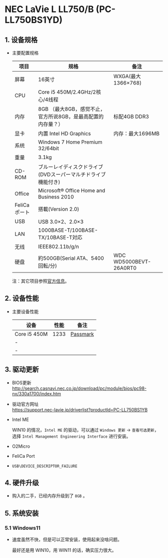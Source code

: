# NEC LaVie L LL750/B (PC-LL750BS1YD)

## 1. 设备规格

- 主要配置规格

  | 项目         | 规格                                                         | 备注                   |
  | ------------ | ------------------------------------------------------------ | ---------------------- |
  | 屏幕         | 16英寸                                                       | WXGA(最大1366×768)     |
  | CPU          | Core i5 450M/2.4GHz/2核心/4线程                              |                        |
  | 内存         | 8GB （最大8GB，感觉不止，官方所说8GB，是最高配置的内存量？） | 标配4GB DDR3           |
  | 显卡         | 内置 Intel HD Graphics                                       | 内存：最大1696MB       |
  | 系统         | Windows 7 Home Premium 32/64bit                              |                        |
  | 重量         | 3.1kg                                                        |                        |
  | CD-ROM       | ブルーレイディスクドライブ(DVDスーパーマルチドライブ機能付き) |                        |
  | Office       | Microsoft® Office Home and Business 2010                     |                        |
  | FeliCaポート | 搭載(Version 2.0)                                            |                        |
  | USB          | USB 3.0×2、2.0×3                                             |                        |
  | LAN          | 1000BASE-T/100BASE-TX/10BASE-T対応                           |                        |
  | 无线         | IEEE802.11b/g/n                                              |                        |
  | 硬盘         | 約500GB(Serial ATA、5400回転/分)                             | WDC WD5000BEVT-26A0RT0 |

  注：其它项目参照[官方信息](https://lenovo-nec.jp/navigate/products/pc/102q/06/lavie/lvl/spec/index.html)。

## 2. 设备性能

- 主要设备性能

  | 设备         | 性能 | 备注                                                         |
  | ------------ | ---- | ------------------------------------------------------------ |
  | Core i5 450M | 1233 | [Passmark](https://www.cpubenchmark.net/cpu.php?cpu=Intel+Core+i5-450M+%40+2.40GHz&id=3) |
  | -            |      |                                                              |
  | -            |      |                                                              |

## 3. 驱动更新

- BIOS更新  
  http://search.casnavi.nec.co.jp/download/pc/module/bios/pc98-nx/330a1700/index.htm
  
- 驱动官方网址  
  https://support.nec-lavie.jp/driverlist?productId=PC-LL750BS1YB

- Intel ME

  WIN10 的情况，`Intel ME` 的驱动，可以通过 `Windows 更新` → `查看可选更新`，选择 `Intel Management Engineering Interface` 进行安装。

- O2Micro

- FeliCa Port

- `USB\DEVICE_DESCRIPTOR_FAILURE`

## 4. 硬件升级

- 购入的二手，已经内存升级到了 `8GB` 。

## 5. 系统安装

### 5.1 Windows11

- 速度虽然不快，但是可以正常安装，使用起来没啥问题。  

  最好还是用 WIN10，用 WIN11 的话，确实压力很大。